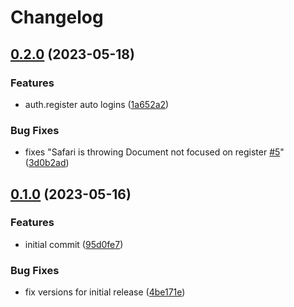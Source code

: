 # Changelog

## [0.2.0](https://github.com/oddsdk/passkeys/compare/passkeys-v0.1.0...passkeys-v0.2.0) (2023-05-18)


### Features

* auth.register auto logins ([1a652a2](https://github.com/oddsdk/passkeys/commit/1a652a2ddcc8cf7e8fdbdf0811e237d7c4411ee6))


### Bug Fixes

* fixes "Safari is throwing Document not focused on register [#5](https://github.com/oddsdk/passkeys/issues/5)" ([3d0b2ad](https://github.com/oddsdk/passkeys/commit/3d0b2ad3fb6269bf5b88574ebe27a77f6b09e9d4))

## [0.1.0](https://github.com/oddsdk/passkeys/compare/passkeys-v0.0.1...passkeys-v0.1.0) (2023-05-16)


### Features

* initial commit ([95d0fe7](https://github.com/oddsdk/passkeys/commit/95d0fe725a641008c18dc424dc3d2cd0721ea50d))


### Bug Fixes

* fix versions for initial release ([4be171e](https://github.com/oddsdk/passkeys/commit/4be171e07936c890e99a4f1b61ad3a94df4f74e3))
